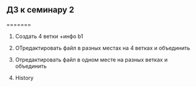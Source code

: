 
## ДЗ к семинару 2
=======


1. Создать 4 ветки +инфо b1

2. ОТредактировать файл в разных местах на 4 ветках и объединить

3. Отредактировать файл в одном месте на разных ветках и объединить

4. History

